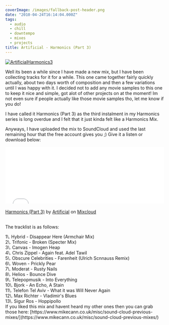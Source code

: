 ```yaml
---
coverImage: /images/fallback-post-header.png
date: "2010-04-24T16:14:04.000Z"
tags:
  - audio
  - chill
  - downtempo
  - mixes
  - projects
title: Artificial - Harmonics (Part 3)
---
```


[![](/wp-content/uploads/2010/04/ArtificialHarmonics3.png "ArtificialHarmonics3")](/wp-content/uploads/2010/04/ArtificialHarmonics3.png)

Well its been a while since I have made a new mix, but I have been collecting tracks for it for a while. This one came together fairly quickly actually, about two days worth of composition and then a few variations until I was happy with it. I decided not to add any movie samples to this one to keep it nice and simple, got alot of other projects on at the moment! Im not even sure if people actually like those movie samples tho, let me know if you do!<!-- more -->

I have called it Harmonics (Part 3) as the third instalment in my Harmonics series is long overdue and I felt that it just kinda felt like a Harmonics Mix.

Anyways, I have uploaded the mix to SoundCloud and used the last remaining hour that the free account gives you ;) Give it a listen or download below:

<iframe width="100%" height="180" src="//www.mixcloud.com/widget/iframe/?feed=http%3A%2F%2Fwww.mixcloud.com%2Fmikeysee%2Fharmonics-part-3%2F&amp;embed_type=widget_standard&amp;embed_uuid=c1efe07a-b992-4dda-a819-0c5438e50968&amp;hide_tracklist=1&amp;hide_cover=1" frameborder="0"></iframe><div style="clear: both; height: 3px; width: auto;"></div>

[Harmonics (Part 3)](https://www.mixcloud.com/mikeysee/harmonics-part-3/?utm_source=widget&utm_medium=web&utm_campaign=base_links&utm_term=resource_link)<span> by </span>[Artificial](https://www.mixcloud.com/mikeysee/?utm_source=widget&utm_medium=web&utm_campaign=base_links&utm_term=profile_link)<span> on </span>[ Mixcloud](https://www.mixcloud.com/?utm_source=widget&utm_medium=web&utm_campaign=base_links&utm_term=homepage_link)

<div style="clear: both; height: 3px; width: auto;"></div>

The tracklist is as follows:

<div id="_mcePaste">1\. Hybrid - Disappear Here (Armchair Mix)</div>
<div id="_mcePaste">2\. Trifonic - Broken (Specter Mix)</div>
<div id="_mcePaste">3\. Canvas - Imogen Heap</div>
<div id="_mcePaste">4\. Chris Zippel - Again feat. Adel Tawil</div>
<div id="_mcePaste">5\. Obscure Celebrities - Farenheit (Ulrich Scnnauss Remix)</div>
<div id="_mcePaste">6\. Woven - Prickly Pear</div>
<div id="_mcePaste">7\. Moderat - Rusty Nails</div>
<div id="_mcePaste">8\. Helios - Bounce Dive</div>
<div id="_mcePaste">9\. Telepopmusik - Into Everything</div>
<div id="_mcePaste">10\. Bjork - An Echo, A Stain</div>
<div id="_mcePaste">11\. Telefon Tel Aviv - What it was Will Never Again</div>
<div id="_mcePaste">12\. Max Richter - Vladimir's Blues</div>
<div id="_mcePaste">13\. Sigur Ros - Hoppipollo</div>
If you liked this mix and havent heard my other ones then you can grab those here: [https://www.mikecann.co.uk/misc/sound-cloud-previous-mixes/](https://www.mikecann.co.uk/misc/sound-cloud-previous-mixes/)
